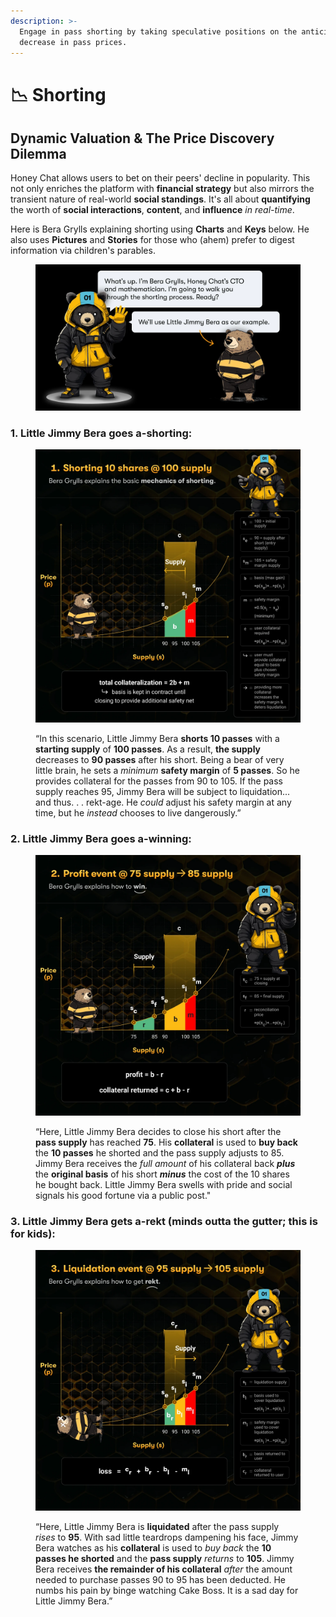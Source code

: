 ```yaml
---
description: >-
  Engage in pass shorting by taking speculative positions on the anticipated
  decrease in pass prices.
---
```


# 📉 Shorting

## **Dynamic Valuation & The Price Discovery Dilemma**

Honey Chat allows users to bet on their peers' decline in popularity. This not only enriches the platform with **financial strategy** but also mirrors the transient nature of real-world **social standings**. It's all about **quantifying** the worth of **social interactions**, **content**, and **influence** _in real-time_.

Here is Bera Grylls explaining shorting using **Charts** and **Keys** below. He also uses **Pictures** and **Stories** for those who (ahem) prefer to digest information via children's parables. &#x20;

<figure><img src="../.gitbook/assets/image (1).png" alt=""><figcaption></figcaption></figure>

### 1. Little Jimmy Bera goes a-shorting:

<figure><img src="../.gitbook/assets/image.png" alt=""><figcaption><p>“In this scenario, Little Jimmy Bera <strong>shorts 10 passes</strong> with a <strong>starting supply</strong> of <strong>100 passes</strong>. As a result, <strong>the supply</strong> decreases to <strong>90 passes</strong> after his short. Being a bear of very little brain, he sets a <em>minimum</em> <strong>safety margin</strong> of <strong>5 passes</strong>. So he provides collateral for the passes from 90 to 105. If the pass supply reaches 95, Jimmy Bera will be subject to liquidation... and thus. . . rekt-age. He <em>could</em> adjust his safety margin at any time, but he <em>instead</em> chooses to live dangerously.”</p></figcaption></figure>

### 2. Little Jimmy Bera goes a-winning:

<figure><img src="../.gitbook/assets/image (2).png" alt=""><figcaption><p>“Here, Little Jimmy Bera decides to close his short after the <strong>pass supply</strong> has reached <strong>75</strong>. His <strong>collateral</strong> is used to <strong>buy back</strong> the <strong>10 passes</strong> he shorted and the pass supply adjusts to 85. Jimmy Bera receives the <em>full amount</em> of his collateral back <em><strong>plus</strong></em> the <strong>original basis</strong> of his short <em><strong>minus</strong></em> the cost of the 10 shares he bought back. Little Jimmy Bera swells with pride and social signals his good fortune via a public post."</p></figcaption></figure>

### 3. Little Jimmy Bera gets a-rekt (minds outta the gutter; this is for kids):

<figure><img src="../.gitbook/assets/image (3).png" alt=""><figcaption><p>“Here, Little Jimmy Bera is <strong>liquidated</strong> after the pass supply <em>rises</em> to <strong>95</strong>. With sad little teardrops dampening his face, Jimmy Bera watches as his <strong>collateral</strong> is used to <em>buy back</em> the <strong>10 passes he shorted</strong> and the <strong>pass supply</strong> <em>returns</em> to <strong>105</strong>. Jimmy Bera receives <strong>the remainder of his collateral</strong> <em>after</em> the amount needed to purchase passes 90 to 95 has been deducted. He numbs his pain by binge watching Cake Boss. It is a sad day for Little Jimmy Bera.”</p></figcaption></figure>
